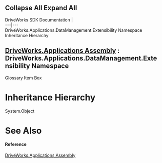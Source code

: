 Collapse All Expand All  
---  
DriveWorks SDK Documentation  |   
---|---  
DriveWorks.Applications.DataManagement.Extensibility Namespace Inheritance Hierarchy   
  
[DriveWorks.Applications Assembly](topic13.md) : DriveWorks.Applications.DataManagement.Extensibility Namespace  
---  
  
Glossary Item Box

# Inheritance Hierarchy

System.Object  


# See Also

#### Reference

[DriveWorks.Applications Assembly](topic13.md)


